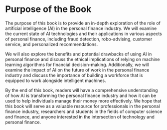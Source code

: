 Purpose of the Book
============================================

The purpose of this book is to provide an in-depth exploration of the role of artificial intelligence (AI) in the personal finance industry. We will examine the current state of AI technologies and their applications in various aspects of personal finance, including fraud detection, robo-advising, customer service, and personalized recommendations.

We will also explore the benefits and potential drawbacks of using AI in personal finance and discuss the ethical implications of relying on machine learning algorithms for financial decision-making. Additionally, we will examine the impact of AI on the future of work in the personal finance industry and discuss the importance of building a workforce that is equipped to work alongside intelligent machines.

By the end of this book, readers will have a comprehensive understanding of how AI is transforming the personal finance industry and how it can be used to help individuals manage their money more effectively. We hope that this book will serve as a valuable resource for professionals in the personal finance industry, researchers and students in the fields of computer science and finance, and anyone interested in the intersection of technology and personal finance.
